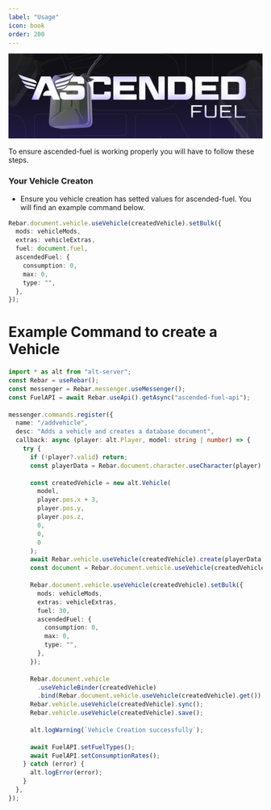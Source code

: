 ```yaml
---
label: "Usage"
icon: book
order: 200
---
```


![](/static/Fuel.jpg)

To ensure ascended-fuel is working properly you will have to follow these steps.

### Your Vehicle Creaton

- Ensure you vehicle creation has setted values for ascended-fuel. You will find an example command below.

```typescript
Rebar.document.vehicle.useVehicle(createdVehicle).setBulk({
  mods: vehicleMods,
  extras: vehicleExtras,
  fuel: document.fuel,
  ascendedFuel: {
    consumption: 0,
    max: 0,
    type: "",
  },
});
```

# Example Command to create a Vehicle

```typescript
import * as alt from "alt-server";
const Rebar = useRebar();
const messenger = Rebar.messenger.useMessenger();
const FuelAPI = await Rebar.useApi().getAsync("ascended-fuel-api");

messenger.commands.register({
  name: "/addvehicle",
  desc: "Adds a vehicle and creates a database document",
  callback: async (player: alt.Player, model: string | number) => {
    try {
      if (!player?.valid) return;
      const playerData = Rebar.document.character.useCharacter(player).get();

      const createdVehicle = new alt.Vehicle(
        model,
        player.pos.x + 3,
        player.pos.y,
        player.pos.z,
        0,
        0,
        0
      );
      await Rebar.vehicle.useVehicle(createdVehicle).create(playerData._id);
      const document = Rebar.document.vehicle.useVehicle(createdVehicle).get();

      Rebar.document.vehicle.useVehicle(createdVehicle).setBulk({
        mods: vehicleMods,
        extras: vehicleExtras,
        fuel: 30,
        ascendedFuel: {
          consumption: 0,
          max: 0,
          type: "",
        },
      });

      Rebar.document.vehicle
        .useVehicleBinder(createdVehicle)
        .bind(Rebar.document.vehicle.useVehicle(createdVehicle).get());
      Rebar.vehicle.useVehicle(createdVehicle).sync();
      Rebar.vehicle.useVehicle(createdVehicle).save();

      alt.logWarning(`Vehicle Creation successfully`);

      await FuelAPI.setFuelTypes();
      await FuelAPI.setConsumptionRates();
    } catch (error) {
      alt.logError(error);
    }
  },
});
```
